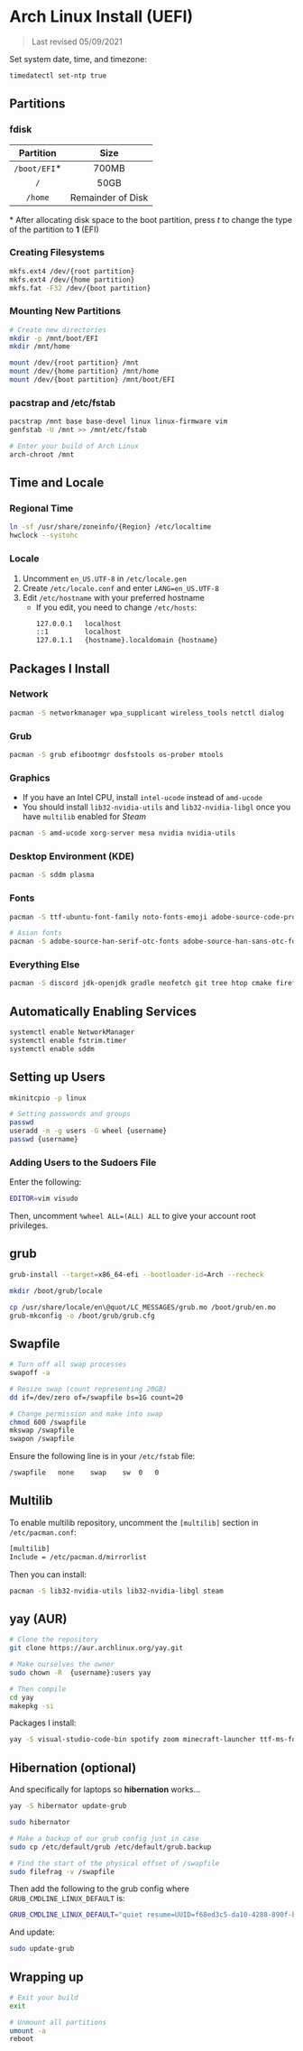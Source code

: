 # Arch Linux Install (UEFI)

> Last revised 05/09/2021

Set system date, time, and timezone:

```bash
timedatectl set-ntp true
```

## Partitions

### fdisk

| Partition    | Size              |
| :----------: | :---------------: |
| `/boot/EFI`* | 700MB             |
| `/`          | 50GB              |
| `/home`      | Remainder of Disk |

\* After allocating disk space to the boot partition, press *t* to change the type of the partition to **1** (EFI)

### Creating Filesystems

```bash
mkfs.ext4 /dev/{root partition}
mkfs.ext4 /dev/{home partition}
mkfs.fat -F32 /dev/{boot partition}
```

### Mounting New Partitions

```bash
# Create new directories
mkdir -p /mnt/boot/EFI
mkdir /mnt/home

mount /dev/{root partition} /mnt
mount /dev/{home partition} /mnt/home
mount /dev/{boot partition} /mnt/boot/EFI
```

### pacstrap and /etc/fstab

```bash
pacstrap /mnt base base-devel linux linux-firmware vim
genfstab -U /mnt >> /mnt/etc/fstab

# Enter your build of Arch Linux 
arch-chroot /mnt
```

## Time and Locale

### Regional Time

```bash
ln -sf /usr/share/zoneinfo/{Region} /etc/localtime
hwclock --systohc
```

### Locale

1. Uncomment `en_US.UTF-8` in `/etc/locale.gen`
2. Create `/etc/locale.conf` and enter `LANG=en_US.UTF-8`
3. Edit `/etc/hostname` with your preferred hostname
    - If you edit, you need to change `/etc/hosts`:
        ```bash
        127.0.0.1   localhost
        ::1         localhost
        127.0.1.1   {hostname}.localdomain {hostname}
        ```

## Packages I Install

### Network

```bash
pacman -S networkmanager wpa_supplicant wireless_tools netctl dialog 
```

### Grub

```bash
pacman -S grub efibootmgr dosfstools os-prober mtools
```

### Graphics

- If you have an Intel CPU, install `intel-ucode` instead of `amd-ucode`
- You should install `lib32-nvidia-utils` and `lib32-nvidia-libgl` once you have `multilib` enabled for *Steam*

```bash
pacman -S amd-ucode xorg-server mesa nvidia nvidia-utils
```

### Desktop Environment (KDE)

```bash
pacman -S sddm plasma
```

### Fonts

```bash
pacman -S ttf-ubuntu-font-family noto-fonts-emoji adobe-source-code-pro-fonts

# Asian fonts
pacman -S adobe-source-han-serif-otc-fonts adobe-source-han-sans-otc-fonts 
```

### Everything Else

```bash
pacman -S discord jdk-openjdk gradle neofetch git tree htop cmake firefox vlc libreoffice-fresh obs-studio partitionmanager alacritty konsole dolphin chromium gimp python-pip spectacle wget unzip zip ntfs-3g exfatprogs openssh lshw
```

## Automatically Enabling Services

```bash
systemctl enable NetworkManager
systemctl enable fstrim.timer
systemctl enable sddm
```

## Setting up Users

```bash
mkinitcpio -p linux

# Setting passwords and groups
passwd
useradd -m -g users -G wheel {username}
passwd {username}
```

### Adding Users to the Sudoers File

Enter the following:

```bash
EDITOR=vim visudo
```

Then, uncomment `%wheel ALL=(ALL) ALL` to give your account root privileges.

## grub

```bash
grub-install --target=x86_64-efi --bootloader-id=Arch --recheck

mkdir /boot/grub/locale

cp /usr/share/locale/en\@quot/LC_MESSAGES/grub.mo /boot/grub/en.mo
grub-mkconfig -o /boot/grub/grub.cfg
```

## Swapfile

```bash
# Turn off all swap processes
swapoff -a

# Resize swap (count representing 20GB)
dd if=/dev/zero of=/swapfile bs=1G count=20

# Change permission and make into swap
chmod 600 /swapfile
mkswap /swapfile
swapon /swapfile
```

Ensure the following line is in your `/etc/fstab` file:

```bash
/swapfile   none    swap    sw  0   0
```

## Multilib

To enable multilib repository, uncomment the `[multilib]` section in `/etc/pacman.conf`:

```bash
[multilib]
Include = /etc/pacman.d/mirrorlist
```

Then you can install:

```bash
pacman -S lib32-nvidia-utils lib32-nvidia-libgl steam
```

## yay (AUR)

```bash
# Clone the repository
git clone https://aur.archlinux.org/yay.git

# Make ourselves the owner
sudo chown -R  {username}:users yay

# Then compile
cd yay
makepkg -si
```

Packages I install:

```bash
yay -S visual-studio-code-bin spotify zoom minecraft-launcher ttf-ms-fonts
```

## Hibernation (optional)

And specifically for laptops so **hibernation** works...

```bash
yay -S hibernator update-grub
```

```bash
sudo hibernator

# Make a backup of our grub config just in case
sudo cp /etc/default/grub /etc/default/grub.backup

# Find the start of the physical offset of /swapfile
sudo filefrag -v /swapfile
```

Then add the following to the grub config where `GRUB_CMDLINE_LINUX_DEFAULT` is:

```bash
GRUB_CMDLINE_LINUX_DEFAULT="quiet resume=UUID=f68ed3c5-da10-4288-890f-b83d8763e85e resume_offset={physical offset}"
```
And update:

```bash
sudo update-grub
```

## Wrapping up

```bash
# Exit your build 
exit

# Unmount all partitions
umount -a
reboot
```
